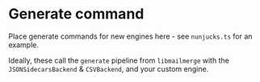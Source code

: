 # Generate command

Place generate commands for new engines here - see `nunjucks.ts` for an example.

Ideally, these call the `generate` pipeline from `libmailmerge` with the `JSONSidecarsBackend` & `CSVBackend`, and your custom engine.
